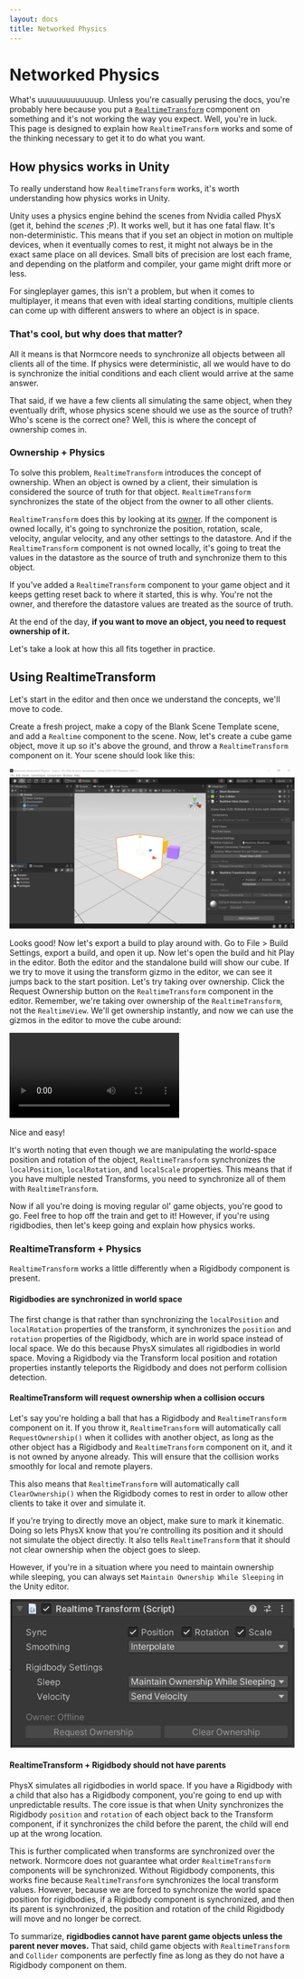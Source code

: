 ```yaml
---
layout: docs
title: Networked Physics
---
```

# Networked Physics
What's uuuuuuuuuuuuup. Unless you're casually perusing the docs, you're probably here because you put a [`RealtimeTransform`](./realtimetransform) component on something and it's not working the way you expect. Well, you're in luck. This page is designed to explain how `RealtimeTransform` works and some of the thinking necessary to get it to do what you want.

## How physics works in Unity

To really understand how `RealtimeTransform` works, it's worth understanding how physics works in Unity.

Unity uses a physics engine behind the scenes from Nvidia called PhysX (get it, behind the *scenes* ;P). It works well, but it has one fatal flaw. It's non-deterministic. This means that if you set an object in motion on multiple devices, when it eventually comes to rest, it might not always be in the exact same place on all devices. Small bits of precision are lost each frame, and depending on the platform and compiler, your game might drift more or less.

For singleplayer games, this isn't a problem, but when it comes to multiplayer, it means that even with ideal starting conditions, multiple clients can come up with different answers to where an object is in space.

### That's cool, but why does that matter?

All it means is that Normcore needs to synchronize all objects between all clients all of the time. If physics were deterministic, all we would have to do is synchronize the initial conditions and each client would arrive at the same answer.

That said, if we have a few clients all simulating the same object, when they eventually drift, whose physics scene should we use as the source of truth? Who's scene is the correct one? Well, this is where the concept of ownership comes in.

### Ownership + Physics

To solve this problem, `RealtimeTransform` introduces the concept of ownership. When an object is owned by a client, their simulation is considered the source of truth for that object. `RealtimeTransform` synchronizes the state of the object from the owner to all other clients.

`RealtimeTransform` does this by looking at its [owner](../room/ownership-and-lifetime-flags). If the component is owned locally, it's going to synchronize the position, rotation, scale, velocity, angular velocity, and any other settings to the datastore. And if the `RealtimeTransform` component is not owned locally, it's going to treat the values in the datastore as the source of truth and synchronize them to this object.

If you've added a `RealtimeTransform` component to your game object and it keeps getting reset back to where it started, this is why. You're not the owner, and therefore the datastore values are treated as the source of truth.

At the end of the day, **if you want to move an object, you need to request ownership of it.**

Let's take a look at how this all fits together in practice.

## Using RealtimeTransform
Let's start in the editor and then once we understand the concepts, we'll move to code.

Create a fresh project, make a copy of the Blank Scene Template scene, and add a `Realtime` component to the scene. Now, let's create a cube game object, move it up so it's above the ground, and throw a `RealtimeTransform` component on it. Your scene should look like this:

![](./networked-physics/cube-in-scene.png)

Looks good! Now let's export a build to play around with. Go to File > Build Settings, export a build, and open it up. Now let's open the build and hit Play in the editor. Both the editor and the standalone build will show our cube. If we try to move it using the transform gizmo in the editor, we can see it jumps back to the start position. Let's try taking over ownership. Click the Request Ownership button on the `RealtimeTransform` component in the editor. Remember, we're taking over ownership of the `RealtimeTransform`, not the `RealtimeView`. We'll get ownership instantly, and now we can use the gizmos in the editor to move the cube around:

![](./networked-physics/realtime-transform-sync.mp4)

Nice and easy!

It's worth noting that even though we are manipulating the world-space position and rotation of the object, `RealtimeTransform` synchronizes the `localPosition`, `localRotation`, and `localScale` properties. This means that if you have multiple nested Transforms, you need to synchronize all of them with `RealtimeTransform`.

Now if all you're doing is moving regular ol' game objects, you're good to go. Feel free to hop off the train and get to it! However, if you're using rigidbodies, then let's keep going and explain how physics works.

### RealtimeTransform + Physics

`RealtimeTransform` works a little differently when a Rigidbody component is present.

#### Rigidbodies are synchronized in world space

The first change is that rather than synchronizing the `localPosition` and `localRotation` properties of the transform, it synchronizes the `position` and `rotation` properties of the Rigidbody, which are in world space instead of local space. We do this because PhysX simulates all rigidbodies in world space. Moving a Rigidbody via the Transform local position and rotation properties instantly teleports the Rigidbody and does not perform collision detection.

#### RealtimeTransform will request ownership when a collision occurs

Let's say you're holding a ball that has a Rigidbody and `RealtimeTransform` component on it. If you throw it, `RealtimeTransform` will automatically call `RequestOwnership()` when it collides with another object, as long as the other object has a Rigidbody and `RealtimeTransform` component on it, and it is not owned by anyone already. This will ensure that the collision works smoothly for local and remote players.

This also means that `RealtimeTransform` will automatically call `ClearOwnership()` when the Rigidbody comes to rest in order to allow other clients to take it over and simulate it.

If you're trying to directly move an object, make sure to mark it kinematic. Doing so lets PhysX know that you're controlling its position and it should not simulate the object directly. It also tells `RealtimeTransform` that it should not clear ownership when the object goes to sleep.

However, if you're in a situation where you need to maintain ownership while sleeping, you can always set `Maintain Ownership While Sleeping` in the Unity editor.

![](./networked-physics/maintain-ownership-while-sleeping.png)

#### RealtimeTransform + Rigidbody should not have parents

PhysX simulates all rigidbodies in world space. If you have a Rigidbody with a child that also has a Rigidbody component, you're going to end up with unpredictable results. The core issue is that when Unity synchronizes the Rigidbody `position` and `rotation` of each object back to the Transform component, if it synchronizes the child before the parent, the child will end up at the wrong location.

This is further complicated when transforms are synchronized over the network. Normcore does not guarantee what order `RealtimeTransform` components will be synchronized. Without Rigidbody components, this works fine because `RealtimeTransform` synchronizes the local transform values. However, because we are forced to synchronize the world space position for rigidbodies, if a Rigidbody component is synchronized, and then its parent is synchronized, the position and rotation of the child Rigidbody will move and no longer be correct.

To summarize, **rigidbodies cannot have parent game objects unless the parent never moves.** That said, child game objects with `RealtimeTransform` and `Collider` components are perfectly fine as long as they do not have a Rigidbody component on them.
